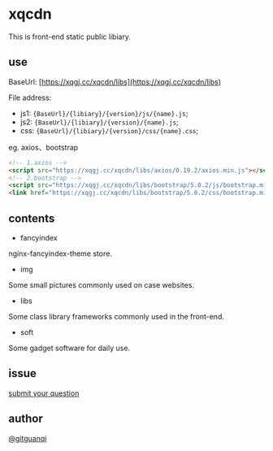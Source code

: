 # xqcdn

This is front-end static public libiary.

## use

BaseUrl: [https://xqgj.cc/xqcdn/libs](https://xqgj.cc/xqcdn/libs)

File address:

+ js1: `{BaseUrl}/{libiary}/{version}/js/{name}.js`;
+ js2: `{BaseUrl}/{libiary}/{version}/{name}.js`;
+ css: `{BaseUrl}/{libiary}/{version}/css/{name}.css`;

eg. axios、bootstrap

```html
<!-- 1.axios -->
<script src="https://xqgj.cc/xqcdn/libs/axios/0.19.2/axios.min.js"></script>
<!-- 2.bootstrap -->
<script src="https://xqgj.cc/xqcdn/libs/bootstrap/5.0.2/js/bootstrap.min.js"></script>
<link href="https://xqgj.cc/xqcdn/libs/bootstrap/5.0.2/css/bootstrap.min.css" rel="stylesheet">
```

## contents

+ fancyindex

nginx-fancyindex-theme store.

+ img

Some small pictures commonly used on case websites.

+ libs

Some class library frameworks commonly used in the front-end.

+ soft

Some gadget software for daily use.

## issue

[submit your question](https://github.com/gitguanqi/xqcdn/issues/new)

## author

[@gitguanqi](https://github.com/gitguanqi)
